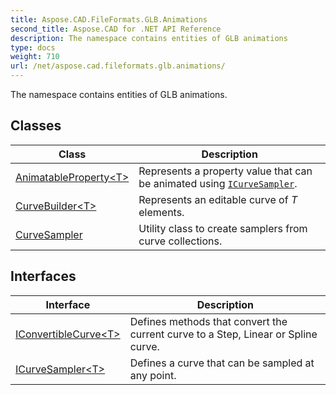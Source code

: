 ```yaml
---
title: Aspose.CAD.FileFormats.GLB.Animations
second_title: Aspose.CAD for .NET API Reference
description: The namespace contains entities of GLB animations
type: docs
weight: 710
url: /net/aspose.cad.fileformats.glb.animations/
---
```

The namespace contains entities of GLB animations.

## Classes

| Class | Description |
| --- | --- |
| [AnimatableProperty&lt;T&gt;](./animatableproperty-1/) | Represents a property value that can be animated using [`ICurveSampler`](../aspose.cad.fileformats.glb.animations/icurvesampler-1/). |
| [CurveBuilder&lt;T&gt;](./curvebuilder-1/) | Represents an editable curve of *T* elements. |
| [CurveSampler](./curvesampler/) | Utility class to create samplers from curve collections. |
## Interfaces

| Interface | Description |
| --- | --- |
| [IConvertibleCurve&lt;T&gt;](./iconvertiblecurve-1/) | Defines methods that convert the current curve to a Step, Linear or Spline curve. |
| [ICurveSampler&lt;T&gt;](./icurvesampler-1/) | Defines a curve that can be sampled at any point. |


